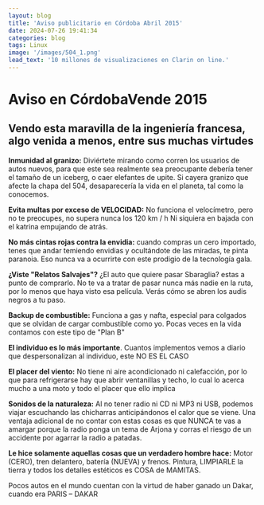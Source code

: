 ```yaml
---
layout: blog
title: 'Aviso publicitario en Córdoba Abril 2015'
date: 2024-07-26 19:41:34
categories: blog
tags: Linux
image: '/images/504_1.png'
lead_text: '10 millones de visualizaciones en Clarin on line.'
---
```


# Aviso en CórdobaVende 2015

## Vendo esta maravilla de la ingeniería francesa, algo venida a menos, entre sus muchas virtudes

**Inmunidad al granizo:** Diviértete mirando como corren los usuarios de autos nuevos, para que este sea realmente sea preocupante debería tener el tamaño de un iceberg, o caer elefantes de upite. Si cayera granizo que afecte la chapa del 504, desaparecería la vida en el planeta, tal como la conocemos.

**Evita multas por exceso de VELOCIDAD:** No funciona el velocímetro, pero no te preocupes, no supera nunca los 120 km / h Ni siquiera en bajada con el katrina empujando de atrás.

**No más cintas rojas contra la envidia:** cuando compras un cero importado, tenes que andar temiendo envidias y ocultándote de las miradas, te pinta paranoia. Eso nunca va a ocurrirte con este prodigio de la tecnología gala.

**¿Viste "Relatos Salvajes"?** ¿El auto que quiere pasar Sbaraglia? estas a punto de comprarlo. No te va a tratar de pasar nunca más nadie en la ruta, por lo menos que haya visto esa película. Verás cómo se abren los audis negros a tu paso.

**Backup de combustible:** Funciona a gas y nafta, especial para colgados que se olvidan de cargar combustible como yo. Pocas veces en la vida contamos con este tipo de "Plan B"

**El individuo es lo más importante**. Cuantos implementos vemos a diario que despersonalizan al individuo, este NO ES EL CASO

**El placer del viento:** No tiene ni aire acondicionado ni calefacción, por lo que para refrigerarse hay que abrir ventanillas y techo, lo cual lo acerca mucho a una moto y todo el placer que ello implica

**Sonidos de la naturaleza:** Al no tener radio ni CD ni MP3 ni USB, podemos viajar escuchando las chicharras anticipándonos el calor que se viene. Una ventaja adicional de no contar con estas cosas es que NUNCA te vas a amargar porque la radio ponga un tema de Arjona y corras el riesgo de un accidente por agarrar la radio a patadas.

**Le hice solamente aquellas cosas que un verdadero hombre hace:** Motor (CERO), tren delantero, batería (NUEVA) y frenos. Pintura, LIMPIARLE la tierra y todos los detalles estéticos es COSA de MAMITAS.

Pocos autos en el mundo cuentan con la virtud de haber ganado un Dakar, cuando era PARIS – DAKAR

